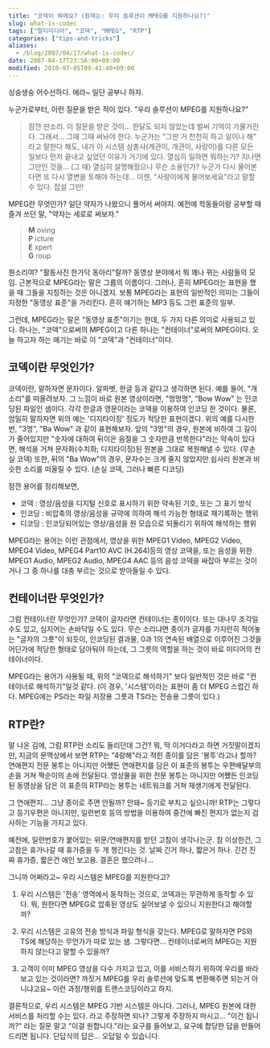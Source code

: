 ```yaml
---
title: "코덱이 뭐에요? (원래는: 우리 솔루션이 MPEG를 지원하나요?)"
slug: what-is-codec
tags: ["멀티미디어", "코덱", "MPEG", "RTP"]
categories: ["tips-and-tricks"]
aliases:
  - /blog/2007/04/17/what-is-codec/
date: 2007-04-17T23:56:00+09:00
modified: 2010-07-05T09:41:40+09:00
---
```

싱숭생숭 어수선하다. 에라~ 일단 공부나 하자.

누군가로부터, 이런 질문을 받은 적이 있다. "우리 솔루션이 MPEG를 지원하나요?"

> 잠깐 딴소리. 이 질문을 받은 것이... 한달도 되지 않았는데 벌써 기억이
> 가물거린다. 그래서... 그때 그때 써놔야 한다. 누군가는 "그딴 거 천천히
> 하고 일이나 해" 라고 말한다 해도, 내가 이 시스템 삼총사(계관이, 개관이,
> 사랑이)를 다른 모든 일보다 먼저 끝내고 싶었던 이유가 거기에 있다. 열심히
> 일하면 뭐하는가? 지나면 그만인 것을... (그 때) 열심히 설명해줬으나 무슨
> 소용인가? 누군가 다시 물어본다면 또 다시 열변을 토해야 하는데... 이젠,
> "사랑이에게 물어보세요"라고 말할 수 있다. 잡설 그만!

MPEG란 무엇인가? 일단 약자가 나왔으니 풀어서 써야지. 예전에 학동들이랑
공부할 때 즐겨 쓰던 말, "약자는 세로로 써보자."

> **M** oving  
> **P** icture  
> **E** xpert  
> **G** roup

뭔소리여? "활동사진 한가닥 동아리"랄까? 동영상 분야에서 뭐 꽤나 뀌는
사람들의 모임. 근본적으로 MPEG라는 말은 그룹의 이름이다. 그러나, 흔히
MPEG라는 표현을 했을 때 그들을 지칭하는 것은 아니겠지. 보통 MPEG라는
표현의 일반적인 의미는 그들이 지정한 "동영상 표준"을 가리킨다. 흔히
얘기하는 MP3 등도 그런 표준의 일부.

그런데, MPEG라는 말은 "동영상 표준"이기는 한데, 두 가지 다른 의미로
사용되고 있다. 하나는, "코덱"으로써의 MPEG이고 다른 하나는 "컨테이너"로써의
MPEG이다. 오늘 하고자 하는 얘기는 바로 이 "코덱"과 "컨테이너"이다.

## 코덱이란 무엇인가?

코덱이란, 말하자면 문자이다. 알파벳, 한글 등과 같다고 생각하면 된다.
예를 들어, "개소리"를 떠올려보자. 그 느낌이 바로 원본 영상이라면, "멍멍멍",
"Bow Wow" 는 인코딩된 파일인 샘이다. 각각 한글과 영문이라는 코덱을
이용하여 인코딩 한 것이다. 물론, 엄밀히 말하자면 위의 예는 '디지타이징'
정도가 적당한 표현이겠다. 위의 예를 다시한번, "3멍", "Ba Wow" 과 같이
표현해보자. 앞의 "3멍"의 경우, 원본에 비하여 그 길이가 줄어있지만
"숫자에 대하여 뒤이은 음절을 그 숫자만큼 반목한다"라는 약속이 있다면,
해석을 거쳐 문자화(수치화; 디지타이징)된 원본을 그대로 복원해낼 수 있다.
(무손실 코덱) 또한, 뒤의 "Ba Wow"의 경우, 문자수는 크게 줄지 않았지만
쉽사리 원본과 비슷한 소리를 떠올릴 수 있다. (손실 코덱, 그러나 빠른 디코딩)

잠깐 용어를 정리해보면,

- 코덱 : 영상/음성을 디지털 신호로 표시하기 위한 약속된 기호, 또는 그 표기 방식
- 인코딩 : 비압축의 영상/음성을 규약에 의하여 해석 가능한 형태로 재기록하는 행위
- 디코딩 : 인코딩되어있는 영상/음성을 원 모습으로 되돌리기 위하여 해석하는 행위

MPEG라는 용어는 이런 관점에서, 영상을 위한 MPEG1 Video, MPEG2 Video,
MPEG4 Video, MPEG4 Part10 AVC (H.264)등의 영상 코덱을, 또는 음성을 위한
MPEG1 Audio, MPEG2 Audio, MPEG4 AAC 등의 음성 코덱을 싸잡아 부르는 것이거나
그 중 하나를 대충 부르는 것으로 받아들일 수 있다.

## 컨테이너란 무엇인가?

그럼 컨테이너란 무엇인가? 코덱이 글자라면 컨테이너는 종이이다. 또는 대나무
조각일 수도 있고, 심지어는 손바닥일 수도 있다. 무슨 소리냐면 종이가 글자를
가지런히 적어놓는 "글자의 그릇"이 되듯이, 인코딩된 결과물, 0과 1의 연속된
배열으로 이루어진 그것을 어딘가에 적당한 형태로 담아둬야 하는데, 그 그릇의
역할을 하는 것이 바로 미디어의 컨테이너이다.

MPEG라는 용어가 사용될 때, 위의 "코덱으로 해석하기" 보다 일반적인 것은 바로
"컨테이너로 해석하기"일것 같다. (이 경우, '시스템'이라는 표현이 좀 더 MPEG
스럽긴 하다. MPEG에는 PS라는 파일 저장용 그릇과 TS라는 전송용 그릇이 있다.)

## RTP란?

말 나온 김에, 그럼 RTP란 소리도 들리던데 그건? 뭐, 딱 이거다라고 하면
거짓말이겠지만, 지금의 문맥상에서 보면 RTP는 "4랑해"라고 적힌 종이를 담은
'봉투'라고나 할까? 연애편지 전문 봉투는 아니지만 어쨌든 연애편지를 담은
이 표준의 봉투는 우편배달부의 손을 거쳐 짝순이의 손에 전달된다. 영상물을
위한 전문 봉투는 아니지만 어쨌든 인코딩된 동영상을 담은 이 표준의 RTP라는
봉투는 네트워크를 거쳐 재생기에게 전달된다.

그 연애편지... 그냥 종이로 주면 안될까? 안돼~ 등기로 부치고 싶으니까!
RTP는 그렇다고 등기우편은 아니지만, 일련번호 등의 방법을 이용하여 중간에
빠진 편지가 없는지 검사하는 기능을 가지고 있다.

예전에, 일련번호가 붙어있는 위문/연애편지를 받던 고참이 생각나는군. 참
이상한건, 그 고참은 휴가나갈 때 휴가증을 두 개 챙긴다는 것. 날짜 긴거
하나, 짧은거 하나. 긴건 진짜 휴가증, 짧은건 애인 보고용. 결혼은 했으려나...

그니까 어쩌라고~ 우리 시스템은 MPEG를 지원한다고?

1. 우리 시스템은 '전송' 영역에서 동작하는 것으로, 코덱과는 무관하게 동작할 수 있다. 뭐, 원한다면 MPEG로 압축된 영상도 실어보낼 수 있으니 지원한다고 해야할까?

2. 우리 시스템은 고유의 전송 방식과 파일 형식을 갖는다. MPEG로 말하자면 PS와 TS에 해당하는 무언가가 따로 있는 샘. 그렇다면... 컨테이너로써의 MPEG는 지원하지 않는다고 말할 수 있을까?

3. 고객이 이미 MPEG 영상을 다수 가지고 있고, 이를 서비스하기 위하여 우리를 바라보고 있는 것이라면? 까짓거 MPEG를 우리 솔루션에 맞도록 변환해주면 되는거 아니냐고요~ 이런 과정/행위를 트랜스코딩이라고 하지.

결론적으로, 우리 시스템은 MPEG 기반 시스템은 아니다. 그러나, MPEG 원본에
대한 서비스를 처리할 수는 있다. 라고 주장하면 되나? 그렇게 주장하지
마시고... "이건 됩니까?" 라는 질문 말고 "이걸 원합니다."라는 요구를
들어보고, 요구에 합당한 답을 만들어 드리면 됩니다. 단답식의 답은...
오답일 수 있습니다.

